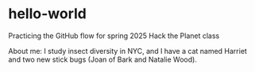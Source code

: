 # hello-world
Practicing the GitHub flow for spring 2025 Hack the Planet class

About me: I study insect diversity in NYC, and I have a cat named Harriet and two new stick bugs (Joan of Bark and Natalie Wood).
